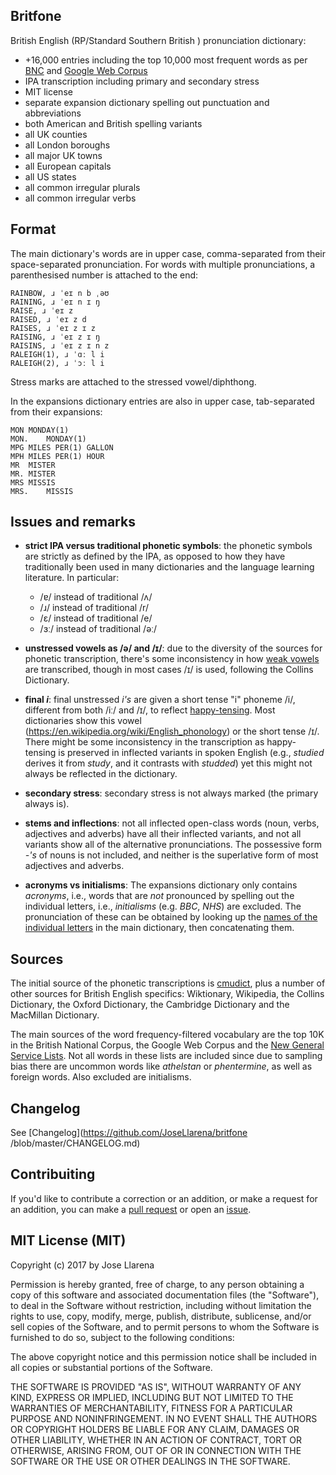 ## Britfone



British English (RP/Standard Southern British ) pronunciation dictionary:

* +16,000 entries including the top 10,000 most frequent words as per [BNC](http://www.kilgarriff.co.uk/bnc-readme.html)
 and [Google Web Corpus](http://norvig.com/ngrams)
* IPA transcription including primary and secondary stress
* MIT license
* separate expansion dictionary spelling out punctuation and abbreviations
* both American and British spelling variants
* all UK counties
* all London boroughs
* all major UK towns
* all European capitals
* all US states
* all common irregular plurals
* all common irregular verbs

## Format

The main dictionary's words are in upper case, comma-separated from their space-separated pronunciation. For words
with multiple pronunciations, a parenthesised number is attached to the end:

```
RAINBOW, ɹ ˈeɪ n b ˌəʊ
RAINING, ɹ ˈeɪ n ɪ ŋ
RAISE, ɹ ˈeɪ z
RAISED, ɹ ˈeɪ z d
RAISES, ɹ ˈeɪ z ɪ z
RAISING, ɹ ˈeɪ z ɪ ŋ
RAISINS, ɹ ˈeɪ z ɪ n z
RALEIGH(1), ɹ ˈɑː l i
RALEIGH(2), ɹ ˈɔː l i
```

Stress marks are attached to the stressed vowel/diphthong.

In the expansions dictionary entries are also in upper case, tab-separated from their expansions:


```
MON	MONDAY(1)
MON.	MONDAY(1)
MPG	MILES PER(1) GALLON
MPH	MILES PER(1) HOUR
MR	MISTER
MR.	MISTER
MRS	MISSIS
MRS.	MISSIS
```
## Issues and remarks


* **strict IPA versus traditional phonetic symbols**: the phonetic symbols are strictly as defined by the IPA, as opposed to how
they have traditionally been used in many dictionaries and the language learning literature. In particular:

  - /ɐ/ instead of traditional /ʌ/
  - /ɹ/ instead of traditional /r/
  - /ɛ/ instead of traditional /e/
  - /ɜː/ instead of traditional /əː/

* **unstressed vowels as /ə/ and /ɪ/**: due to the diversity of the sources for phonetic transcription, there's some inconsistency in how [weak vowels](https://en.wikipedia.org/wiki/Phonological_history_of_English_high_front_vowels#Developments_involving_weak_vowels)
 are transcribed, though in most cases /ɪ/ is used, following the Collins Dictionary.

* **final _i_**: final unstressed _i's_ are given a short tense "i" phoneme /i/, different from both /iː/ and /ɪ/, to reflect [happy-tensing](https://en.wikipedia.org/wiki/Phonological_history_of_English_high_front_vowels#Happy-tensing). Most dictionaries show this vowel (https://en.wikipedia.org/wiki/English_phonology) or the short tense /ɪ/.
There might be some inconsistency in the transcription as happy-tensing is preserved in inflected variants in spoken English (e.g., _studied_ derives it from _study_, and it contrasts with _studded_) yet this might not always be reflected in the dictionary.

* **secondary stress**: secondary stress is not always marked (the primary always is).

* **stems and inflections**: not all inflected open-class words (noun, verbs, adjectives and adverbs) have all their inflected variants, and not all variants show all of the alternative pronunciations. The possessive form _-'s_
of nouns is not included, and neither is the superlative form of most adjectives and adverbs.

* **acronyms vs initialisms**: The expansions dictionary only contains _acronyms_, i.e., words that are _not_ pronounced by spelling
 out the individual letters, i.e.,  _initialisms_ (e.g. _BBC_, _NHS_) are excluded. The pronunciation of these can
 be obtained by looking up the [names of the individual letters](https://en.wikipedia.org/wiki/English_alphabet)
 in the main dictionary, then concatenating them.

## Sources

The initial source of the phonetic transcriptions is [cmudict](https://github.com/cmusphinx/cmudict), plus a number of other sources for British English specifics:
Wiktionary, Wikipedia, the Collins Dictionary, the Oxford Dictionary, the Cambridge Dictionary and the MacMillan Dictionary.

The main sources of the word frequency-filtered vocabulary are the top 10K in the British National Corpus, the Google Web Corpus and the [New General Service Lists](http://www.newgeneralservicelist.org).
Not all words in these lists are included since due to sampling bias there are uncommon words like _athelstan_ or _phentermine_, as well as foreign words. Also excluded are initialisms.

## Changelog

See [Changelog](https://github.com/JoseLlarena/britfone /blob/master/CHANGELOG.md)

## Contribuiting

If you'd like to contribute a correction or an addition, or make a request for an addition, you can make a [pull request](https://github.com/JoseLlarena/Britfone/pulls) or open an [issue](https://github.com/JoseLlarena/Britfone/issues).

## MIT License (MIT)

Copyright (c) 2017 by Jose Llarena

Permission is hereby granted, free of charge, to any person obtaining a copy of
this software and associated documentation files (the "Software"), to deal in
the Software without restriction, including without limitation the rights to
use, copy, modify, merge, publish, distribute, sublicense, and/or sell copies of
the Software, and to permit persons to whom the Software is furnished to do so,
subject to the following conditions:

The above copyright notice and this permission notice shall be included in all
copies or substantial portions of the Software.

THE SOFTWARE IS PROVIDED "AS IS", WITHOUT WARRANTY OF ANY KIND, EXPRESS OR
IMPLIED, INCLUDING BUT NOT LIMITED TO THE WARRANTIES OF MERCHANTABILITY, FITNESS
FOR A PARTICULAR PURPOSE AND NONINFRINGEMENT. IN NO EVENT SHALL THE AUTHORS OR
COPYRIGHT HOLDERS BE LIABLE FOR ANY CLAIM, DAMAGES OR OTHER LIABILITY, WHETHER
IN AN ACTION OF CONTRACT, TORT OR OTHERWISE, ARISING FROM, OUT OF OR IN
CONNECTION WITH THE SOFTWARE OR THE USE OR OTHER DEALINGS IN THE SOFTWARE.